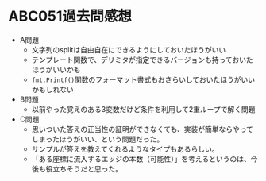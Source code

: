 # ABC051過去問感想

- A問題
	- 文字列のsplitは自由自在にできるようにしておいたほうがいい
	- テンプレート関数で、デリミタが指定できるバージョンも持っておいたほうがいいかも
	- `fmt.Printf()`関数のフォーマット書式もおさらいしておいたほうがいいかもしれない
- B問題
	- 以前やった覚えのある3変数だけど条件を利用して2重ループで解く問題
- C問題
	- 思いついた答えの正当性の証明ができなくても、実装が簡単ならやってしまったほうがいい、という問題だった。
	- サンプルが答えを教えてくれるようなタイプもあるらしい。
	- 「ある座標に流入するエッジの本数（可能性）」を考えるというのは、今後も役立ちそうだと思った。